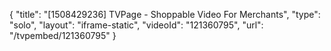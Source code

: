 {
    "title": "[1508429236] TVPage - Shoppable Video For Merchants",
    "type": "solo",
    "layout": "iframe-static",
    "videoId": "121360795",
    "url": "\/tvpembed\/121360795"
}